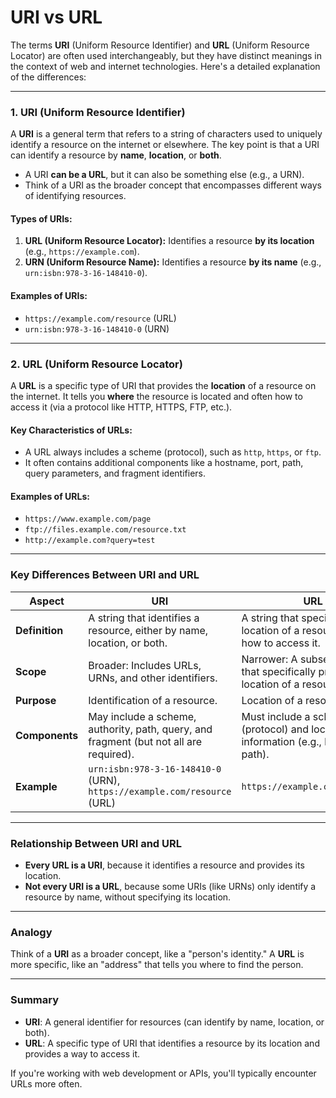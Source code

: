 # URI vs URL
The terms **URI** (Uniform Resource Identifier) and **URL** (Uniform Resource Locator) are often used interchangeably, but they have distinct meanings in the context of web and internet technologies. Here's a detailed explanation of the differences:

---

### **1. URI (Uniform Resource Identifier)**

A **URI** is a general term that refers to a string of characters used to uniquely identify a resource on the internet or elsewhere. The key point is that a URI can identify a resource by **name**, **location**, or **both**.

- A URI **can be a URL**, but it can also be something else (e.g., a URN).
- Think of a URI as the broader concept that encompasses different ways of identifying resources.

#### **Types of URIs:**
1. **URL (Uniform Resource Locator):** Identifies a resource **by its location** (e.g., `https://example.com`).
2. **URN (Uniform Resource Name):** Identifies a resource **by its name** (e.g., `urn:isbn:978-3-16-148410-0`).

#### **Examples of URIs:**
- `https://example.com/resource` (URL)
- `urn:isbn:978-3-16-148410-0` (URN)

---

### **2. URL (Uniform Resource Locator)**

A **URL** is a specific type of URI that provides the **location** of a resource on the internet. It tells you **where** the resource is located and often how to access it (via a protocol like HTTP, HTTPS, FTP, etc.).

#### **Key Characteristics of URLs:**
- A URL always includes a scheme (protocol), such as `http`, `https`, or `ftp`.
- It often contains additional components like a hostname, port, path, query parameters, and fragment identifiers.

#### **Examples of URLs:**
- `https://www.example.com/page`
- `ftp://files.example.com/resource.txt`
- `http://example.com?query=test`

---

### **Key Differences Between URI and URL**

| **Aspect**               | **URI**                                                                                     | **URL**                                                                                   |
|---------------------------|---------------------------------------------------------------------------------------------|-------------------------------------------------------------------------------------------|
| **Definition**            | A string that identifies a resource, either by name, location, or both.                     | A string that specifies the location of a resource and how to access it.                  |
| **Scope**                 | Broader: Includes URLs, URNs, and other identifiers.                                        | Narrower: A subset of URIs that specifically provide the location of a resource.          |
| **Purpose**               | Identification of a resource.                                                              | Location of a resource.                                                                   |
| **Components**            | May include a scheme, authority, path, query, and fragment (but not all are required).      | Must include a scheme (protocol) and location information (e.g., hostname, path).         |
| **Example**               | `urn:isbn:978-3-16-148410-0` (URN), `https://example.com/resource` (URL)                    | `https://example.com/resource`                                                            |

---

### **Relationship Between URI and URL**
- **Every URL is a URI**, because it identifies a resource and provides its location.
- **Not every URI is a URL**, because some URIs (like URNs) only identify a resource by name, without specifying its location.

---

### **Analogy**
Think of a **URI** as a broader concept, like a "person's identity." A **URL** is more specific, like an "address" that tells you where to find the person.

---

### **Summary**
- **URI**: A general identifier for resources (can identify by name, location, or both).
- **URL**: A specific type of URI that identifies a resource by its location and provides a way to access it.

If you're working with web development or APIs, you'll typically encounter URLs more often.